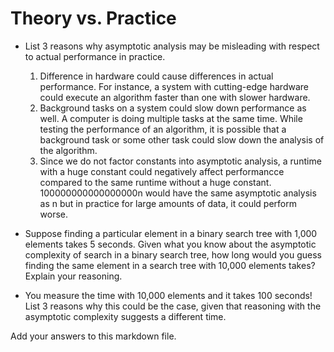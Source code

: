 # Theory vs. Practice

- List 3 reasons why asymptotic analysis may be misleading with respect to
  actual performance in practice.
  1. Difference in hardware could cause differences in actual performance. For instance, a system with cutting-edge hardware could execute an algorithm faster than one with slower hardware.
  2. Background tasks on a system could slow down performance as well. A computer is doing multiple tasks at the same time. While testing the performance of an algorithm, it is possible that a background task or some other task could slow down the analysis of the algorithm.
  3. Since we do not factor constants into asymptotic analysis, a runtime with a huge constant could negatively affect performancce compared to the same runtime without a huge constant. 
  100000000000000000n would have the same asymptotic analysis as n but in practice for large amounts of data, it could perform worse. 

- Suppose finding a particular element in a binary search tree with 1,000
  elements takes 5 seconds. Given what you know about the asymptotic complexity
  of search in a binary search tree, how long would you guess finding the same
  element in a search tree with 10,000 elements takes? Explain your reasoning.

- You measure the time with 10,000 elements and it takes 100 seconds! List 3
  reasons why this could be the case, given that reasoning with the asymptotic
  complexity suggests a different time.

Add your answers to this markdown file.
